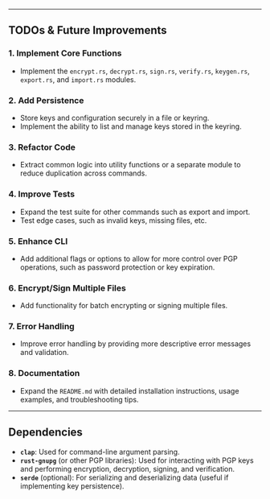 
---

## TODOs & Future Improvements

### 1. Implement Core Functions
- Implement the `encrypt.rs`, `decrypt.rs`, `sign.rs`, `verify.rs`, `keygen.rs`, `export.rs`, and `import.rs` modules.

### 2. Add Persistence
- Store keys and configuration securely in a file or keyring.
- Implement the ability to list and manage keys stored in the keyring.

### 3. Refactor Code
- Extract common logic into utility functions or a separate module to reduce duplication across commands.

### 4. Improve Tests
- Expand the test suite for other commands such as export and import.
- Test edge cases, such as invalid keys, missing files, etc.

### 5. Enhance CLI
- Add additional flags or options to allow for more control over PGP operations, such as password protection or key expiration.

### 6. Encrypt/Sign Multiple Files
- Add functionality for batch encrypting or signing multiple files.

### 7. Error Handling
- Improve error handling by providing more descriptive error messages and validation.

### 8. Documentation
- Expand the `README.md` with detailed installation instructions, usage examples, and troubleshooting tips.

---

## Dependencies

- **`clap`**: Used for command-line argument parsing.
- **`rust-gnupg`** (or other PGP libraries): Used for interacting with PGP keys and performing encryption, decryption, signing, and verification.
- **`serde`** (optional): For serializing and deserializing data (useful if implementing key persistence).

